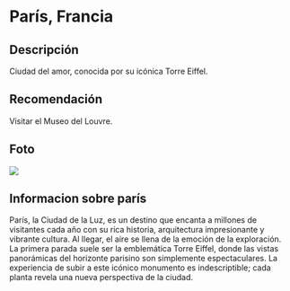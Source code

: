 # París, Francia

## Descripción
Ciudad del amor, conocida por su icónica Torre Eiffel.

## Recomendación
Visitar el Museo del Louvre.

## Foto
![](https://estoesfrancia.com/wp-content/uploads/2024/04/subir-torre-eiffel.jpg)

## Informacion sobre parís
París, la Ciudad de la Luz, es un destino que encanta a millones de visitantes cada año con su rica historia, arquitectura impresionante y vibrante cultura. Al llegar, el aire se llena de la emoción de la exploración. La primera parada suele ser la emblemática Torre Eiffel, donde las vistas panorámicas del horizonte parisino son simplemente espectaculares. La experiencia de subir a este icónico monumento es indescriptible; cada planta revela una nueva perspectiva de la ciudad.

